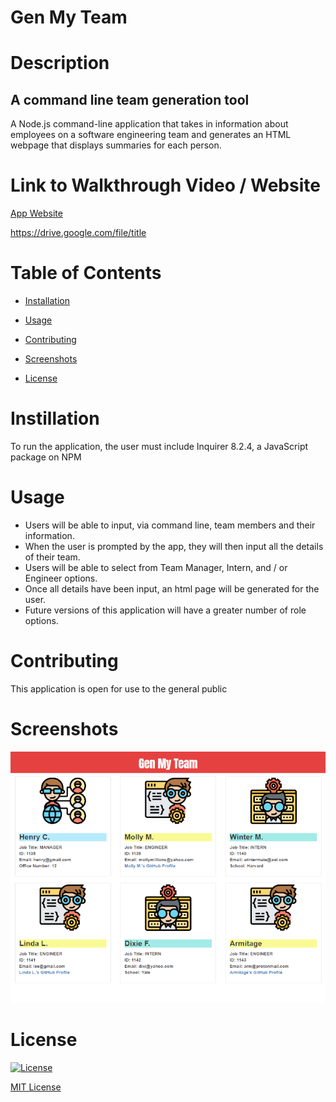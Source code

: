 # Gen My Team

# Description

## A command line team generation tool
 
A Node.js command-line application that takes in information about employees on a software engineering team and generates an HTML webpage that displays summaries for each person. 
 
# Link to Walkthrough Video / Website

[App Website](https://website.netlify.app/)

https://drive.google.com/file/title

# Table of Contents

  * [Installation](#installation)

  * [Usage](#usage)

  * [Contributing](#contributing)

  * [Screenshots](#screenshots)

  * [License](#license)


# Instillation

To run the application, the user must include Inquirer 8.2.4, a JavaScript package on NPM
 
# Usage

  * Users will be able to input, via command line, team members and their information.
  * When the user is prompted by the app, they will then input all the details of their team.
  * Users will be able to select from Team Manager, Intern, and / or Engineer options.
  * Once all details have been input, an html page will be generated for the user.
  * Future versions of this application will have a greater number of role options.
 
# Contributing

This application is open for use to the general public

# Screenshots

![screenshot one](/assets/images/team_screen1.png "Page Output") 
 
# License

[![License](https://img.shields.io/badge/License-MIT-yellow.svg)](https://opensource.org/licenses/MIT)

[MIT License](LICENSE.md)
